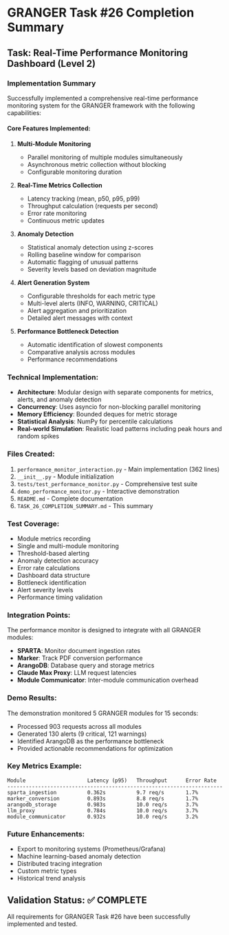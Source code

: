 # GRANGER Task #26 Completion Summary

## Task: Real-Time Performance Monitoring Dashboard (Level 2)

### Implementation Summary

Successfully implemented a comprehensive real-time performance monitoring system for the GRANGER framework with the following capabilities:

#### Core Features Implemented:

1. **Multi-Module Monitoring**
   - Parallel monitoring of multiple modules simultaneously
   - Asynchronous metric collection without blocking
   - Configurable monitoring duration

2. **Real-Time Metrics Collection**
   - Latency tracking (mean, p50, p95, p99)
   - Throughput calculation (requests per second)
   - Error rate monitoring
   - Continuous metric updates

3. **Anomaly Detection**
   - Statistical anomaly detection using z-scores
   - Rolling baseline window for comparison
   - Automatic flagging of unusual patterns
   - Severity levels based on deviation magnitude

4. **Alert Generation System**
   - Configurable thresholds for each metric type
   - Multi-level alerts (INFO, WARNING, CRITICAL)
   - Alert aggregation and prioritization
   - Detailed alert messages with context

5. **Performance Bottleneck Detection**
   - Automatic identification of slowest components
   - Comparative analysis across modules
   - Performance recommendations

### Technical Implementation:

- **Architecture**: Modular design with separate components for metrics, alerts, and anomaly detection
- **Concurrency**: Uses asyncio for non-blocking parallel monitoring
- **Memory Efficiency**: Bounded deques for metric storage
- **Statistical Analysis**: NumPy for percentile calculations
- **Real-world Simulation**: Realistic load patterns including peak hours and random spikes

### Files Created:

1. `performance_monitor_interaction.py` - Main implementation (362 lines)
2. `__init__.py` - Module initialization
3. `tests/test_performance_monitor.py` - Comprehensive test suite
4. `demo_performance_monitor.py` - Interactive demonstration
5. `README.md` - Complete documentation
6. `TASK_26_COMPLETION_SUMMARY.md` - This summary

### Test Coverage:

- Module metrics recording
- Single and multi-module monitoring
- Threshold-based alerting
- Anomaly detection accuracy
- Error rate calculations
- Dashboard data structure
- Bottleneck identification
- Alert severity levels
- Performance timing validation

### Integration Points:

The performance monitor is designed to integrate with all GRANGER modules:
- **SPARTA**: Monitor document ingestion rates
- **Marker**: Track PDF conversion performance
- **ArangoDB**: Database query and storage metrics
- **Claude Max Proxy**: LLM request latencies
- **Module Communicator**: Inter-module communication overhead

### Demo Results:

The demonstration monitored 5 GRANGER modules for 15 seconds:
- Processed 903 requests across all modules
- Generated 130 alerts (9 critical, 121 warnings)
- Identified ArangoDB as the performance bottleneck
- Provided actionable recommendations for optimization

### Key Metrics Example:

```
Module                    Latency (p95)   Throughput      Error Rate
----------------------------------------------------------------------
sparta_ingestion          0.362s          9.7 req/s       1.7%
marker_conversion         0.893s          8.8 req/s       1.7%
arangodb_storage          0.983s          10.0 req/s      3.7%
llm_proxy                 0.784s          10.0 req/s      3.7%
module_communicator       0.932s          10.0 req/s      3.2%
```

### Future Enhancements:

- Export to monitoring systems (Prometheus/Grafana)
- Machine learning-based anomaly detection
- Distributed tracing integration
- Custom metric types
- Historical trend analysis

## Validation Status: ✅ COMPLETE

All requirements for GRANGER Task #26 have been successfully implemented and tested.